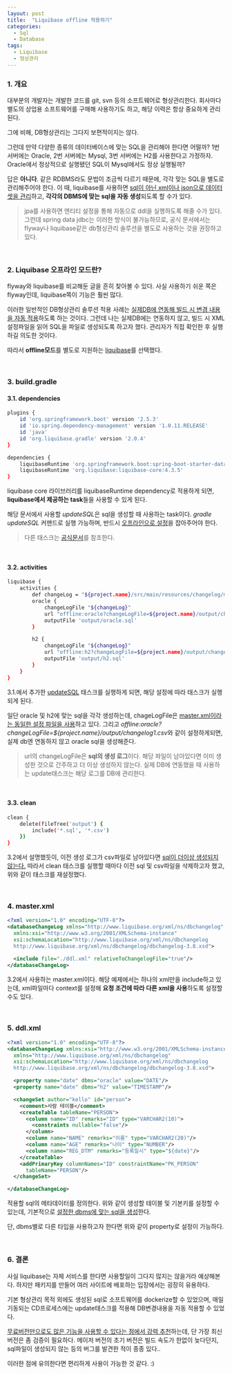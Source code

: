 ```yaml
---
layout: post
title:  "Liquibase offline 적용하기"
categories:
  - Sql
  - Database
tags:
  - Liquibase
  - 형상관리
---
```


### 1. 개요
대부분의 개발자는 개발한 코드를 git, svn 등의 소프트웨어로 형상관리한다. 
회사마다 별도의 상업용 소프트웨어를 구매해 사용하기도 하고, 해당 이력은 항상 중요하게 관리된다.

그에 비해, DB형상관리는 그다지 보편적이지는 않다.

그런데 만약 다양한 종류의 데이터베이스에 맞는 SQL을 관리해야 한다면 어떨까?
1번 서버에는 Oracle, 2번 서버에는 Mysql, 3번 서버에는 H2를 사용한다고 가정하자.
Oracle에서 정상적으로 실행됐던 SQL이 Mysql에서도 정상 실행될까?

답은 **아니다**. 같은 RDBMS라도 문법이 조금씩 다르기 때문에, 각각 맞는 SQL을 별도로 관리해주어야 한다.
이 때, liquibase를 사용하면 <ins>sql이 아닌 xml이나 json으로 데이터셋을 관리</ins>하고,
**각각의 DBMS에 맞는 sql을 자동 생성**되도록 할 수가 있다.
> jpa를 사용하면 엔티티 설정을 통해 자동으로 ddl을 실행하도록 해줄 수가 있다.
> 그런데 spring data jdbc는 이러한 방식이 불가능하므로, 공식 문서에서는 flyway나 liquibase같은 db형상관리 솔루션을 별도로 사용하는 것을 
> 권장하고 있다.

<br/>

### 2. Liquibase 오프라인 모드란?
flyway와 liquibase를 비교해둔 글을 흔히 찾아볼 수 있다. 사실 사용하기 쉬운 쪽은 flyway인데, liquibase쪽이 기능은 훨씬 많다.

이러한 일반적인 DB형상관리 솔루션 적용 사례는 <ins>실제DB에 연동해 빌드 시 변경 내용을 자동 적용</ins>하도록 하는 것이다.
그런데 나는 실제DB에는 연동하지 않고, 빌드 시 XML설정파일을 읽어 SQL을 파일로 생성되도록 하고자 했다.
관리자가 직접 확인한 후 실행하길 의도한 것이다.

따라서 **offline모드**를 별도로 지원하는 <ins>liquibase</ins>를 선택했다.  

<br/>

### 3. build.gradle

#### 3.1. dependencies
```bash
plugins {
    id 'org.springframework.boot' version '2.5.3'
    id 'io.spring.dependency-management' version '1.0.11.RELEASE'
    id 'java'
    id 'org.liquibase.gradle' version '2.0.4'
}

dependencies {
    liquibaseRuntime 'org.springframework.boot:spring-boot-starter-data-jpa'
    liquibaseRuntime 'org.liquibase:liquibase-core:4.3.5'
}
```
liquibase core 라이브러리를 liquibaseRuntime dependency로 적용하게 되면,
**liquibase에서 제공하는 task**들을 사용할 수 있게 된다. 

해당 문서에서 사용할 <var>updateSQL</var>은 sql을 생성할 때 사용하는 task이다.
<var>gradle updateSQL</var> 커맨드로 실행 가능하며, 반드시 <ins>오프라인으로 설정</ins>을 잡아주어야 한다.
> 다른 태스크는 [공식문서](https://docs.liquibase.com/commands/home.html)를 참조한다.

<br/>

#### 3.2. activities
```bash
liquibase {
    activities {
        def changeLog = "${project.name}/src/main/resources/changelog/master.xml"
        oracle {
            changeLogFile "${changeLog}"
            url "offline:oracle?changeLogFile=${project.name}/output/changelog1.csv"
            outputFile 'output/oracle.sql'
        }

        h2 {
            changeLogFile "${changeLog}"
            url "offline:h2?changeLogFile=${project.name}/output/changelog3.csv"
            outputFile 'output/h2.sql'
        }
    }
}
```
3.1.에서 추가한 <ins>updateSQL</ins> 태스크를 실행하게 되면, 해당 설정에 따라 태스크가 실행되게 된다.

일단 oracle 및 h2에 맞는 sql을 각각 생성하는데, chageLogFile은 <ins>master.xml이라는 동일한 설정 파일을 사용</ins>하고 있다.
그리고 <var>offline:oracle?changeLogFile=${project.name}/output/changelog1.csv</var>와 같이 설정하게되면,
실제 db엔 연동하지 않고 oracle sql을 생성해준다.
> url의 changeLogFile은 **sql의 생성 로그**이다. 해당 파일이 남아있다면 이미 생성한 것으로 간주하고 더 이상 생성하지 않는다.
> 실제 DB에 연동했을 때 사용하는 update태스크는 해당 로그를 DB에 관리한다.

<br/>

#### 3.3. clean
```bash
clean {
    delete(fileTree('output') {
        include('*.sql', '*.csv')
    })
}
```
3.2에서 설명했듯이, 이전 생성 로그가 csv파일로 남아있다면 <ins>sql이 더이상 생성되지 않는다.</ins>
따라서 clean 태스크를 실행할 때마다 이전 sql 및 csv파일을 삭제하고자 했고,
위와 같이 태스크를 재설정했다. 

<br/>


### 4. master.xml
```xml
<?xml version="1.0" encoding="UTF-8"?>
<databaseChangeLog xmlns="http://www.liquibase.org/xml/ns/dbchangelog"
  xmlns:xsi="http://www.w3.org/2001/XMLSchema-instance"
  xsi:schemaLocation="http://www.liquibase.org/xml/ns/dbchangelog
  http://www.liquibase.org/xml/ns/dbchangelog/dbchangelog-3.8.xsd">

  <include file="./ddl.xml" relativeToChangelogFile="true"/>
</databaseChangeLog>
```
3.2에서 사용하는 master.xml이다. 해당 예제에서는 하나의 xml만을 include하고 있는데,
xml파일마다 context를 설정해 **요청 조건에 따라 다른 xml을 사용**하도록 설정할 수도 있다.

<br/>

### 5. ddl.xml
```xml
<?xml version="1.0" encoding="UTF-8"?>
<databaseChangeLog xmlns:xsi="http://www.w3.org/2001/XMLSchema-instance"
  xmlns="http://www.liquibase.org/xml/ns/dbchangelog"
  xsi:schemaLocation="http://www.liquibase.org/xml/ns/dbchangelog
  http://www.liquibase.org/xml/ns/dbchangelog/dbchangelog-3.8.xsd">

  <property name="date" dbms="oracle" value="DATE"/>
  <property name="date" dbms="h2" value="TIMESTAMP"/>

  <changeSet author="kello" id="person">
    <comment>사람 테이블</comment>
    <createTable tableName="PERSON">
      <column name="ID" remarks="ID" type="VARCHAR2(10)">
        <constraints nullable="false"/>
      </column>
      <column name="NAME" remarks="이름" type="VARCHAR2(20)"/>
      <column name="AGE" remarks="나이" type="NUMBER"/>
      <column name="REG_DTM" remarks="등록일시" type="${date}"/>
    </createTable>
    <addPrimaryKey columnNames="ID" constraintName="PK_PERSON"
      tableName="PERSON"/>
  </changeSet>

</databaseChangeLog>

```
적용할 sql의 메타데이터를 정의한다.
위와 같이 생성할 테이블 및 기본키를 설정할 수 있는데, 기본적으로 <ins>설정한 dbms에 맞는 sql을 생성</ins>한다.

단, dbms별로 다른 타입을 사용하고자 한다면 위와 같이 property로 설정이 가능하다.

<br/>

### 6. 결론
사실 liquibase는 자체 서비스를 한다면 사용할일이 그다지 많지는 않을거라 예상해본다.
하지만 패키지를 만들어 여러 사이트에 배포하는 입장에서는 굉장히 유용하다.

기본 형상관리 목적 외에도 생성된 sql로 소프트웨어를 dockerize할 수 있었으며,
매일 기동되는 CD프로세스에는 update태스크를 적용해 DB변경내용을 자동 적용할 수 있었다.

<ins>무료버전만으로도 많은 기능을 사용할 수 있다는 점에서 강력 추천</ins>하는데, 
단 가장 최신 버전은 좀 검증이 필요하다.
메이저 버전의 초기 버전은 빌드 속도가 한없이 늦다던지, sql파일이 생성되지 않는 등의 
버그를 발견한 적이 종종 있다..

이러한 점에 유의한다면 편리하게 사용이 가능한 것 같다. :)
